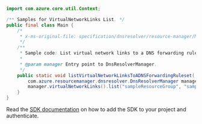 ```java
import com.azure.core.util.Context;

/** Samples for VirtualNetworkLinks List. */
public final class Main {
    /*
     * x-ms-original-file: specification/dnsresolver/resource-manager/Microsoft.Network/preview/2020-04-01-preview/examples/VirtualNetworkLink_List.json
     */
    /**
     * Sample code: List virtual network links to a DNS forwarding ruleset.
     *
     * @param manager Entry point to DnsResolverManager.
     */
    public static void listVirtualNetworkLinksToADNSForwardingRuleset(
        com.azure.resourcemanager.dnsresolver.DnsResolverManager manager) {
        manager.virtualNetworkLinks().list("sampleResourceGroup", "sampleDnsForwardingRuleset", null, Context.NONE);
    }
}
```

Read the [SDK documentation](https://github.com/Azure/azure-sdk-for-java/blob/azure-resourcemanager-dnsresolver_1.0.0-beta.1/sdk/dnsresolver/azure-resourcemanager-dnsresolver/README.md) on how to add the SDK to your project and authenticate.
